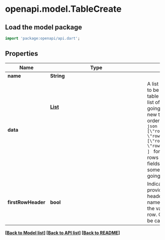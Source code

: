 # openapi.model.TableCreate

## Load the model package
```dart
import 'package:openapi/api.dart';
```

## Properties
Name | Type | Description | Notes
------------ | ------------- | ------------- | -------------
**name** | **String** |  | 
**data** | [**List<Object>**](Object.md) | A list of rows that needs to be created as initial table data. Each row is a list of values that are going to be added in the new table in the same order as provided.  Ex:  ```json [   [\"row1_field1_value\", \"row1_field2_value\"],   [\"row2_field1_value\", \"row2_field2_value\"], ] ``` for creating a two rows table with two fields.  If not provided, some example data is going to be created. | [optional] [default to const []]
**firstRowHeader** | **bool** | Indicates if the first provided row is the header. If true the field names are going to be the values of the first row. Otherwise they will be called \"Field N\" | [optional] [default to false]

[[Back to Model list]](../README.md#documentation-for-models) [[Back to API list]](../README.md#documentation-for-api-endpoints) [[Back to README]](../README.md)


